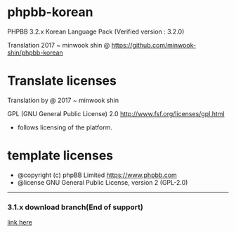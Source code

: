 # phpbb-korean

PHPBB 3.2.x Korean Language Pack (Verified version : 3.2.0)

Translation 2017 ~ minwook shin @ https://github.com/minwook-shin/phpbb-korean

# Translate licenses
Translation by @ 2017 ~ minwook shin

GPL (GNU General Public License) 2.0 http://www.fsf.org/licenses/gpl.html
* follows licensing of the platform.


# template licenses
* @copyright (c) phpBB Limited <https://www.phpbb.com>
* @license GNU General Public License, version 2 (GPL-2.0)

----------
### 3.1.x download branch(End of support)
[link here](https://github.com/minwook-shin/phpbb-korean/tree/old.ver)
